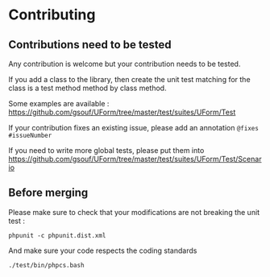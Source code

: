 Contributing
============


Contributions need to be tested
-------------------------------

Any contribution is welcome but your contribution needs to be tested.

If you add a class to the library, then create the unit test matching 
for the class is a test method method by class method.

Some examples are available : https://github.com/gsouf/UForm/tree/master/test/suites/UForm/Test

If your contribution fixes an existing issue, please add an annotation ``@fixes #issueNumber``

If you need to write more global tests, please put them into
https://github.com/gsouf/UForm/tree/master/test/suites/UForm/Test/Scenario 


Before merging
--------------

Please make sure to check that your modifications are not breaking the unit test :

``phpunit -c phpunit.dist.xml``

And make sure your code respects the coding standards 

``./test/bin/phpcs.bash``
